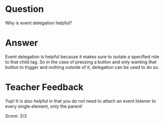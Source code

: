 # Question
Why is event delegation helpful?

# Answer

Event delegation is helpful because it makes sure to isolate a specified role to that child tag. So in the case of pressing a button and only wanting that button to trigger and nothing outside of it, delegation can be used to do so.

# Teacher Feedback

Yup! It is also helpful in that you do not need to attach an event listener to every single element, only the parent!

Score: 3/3